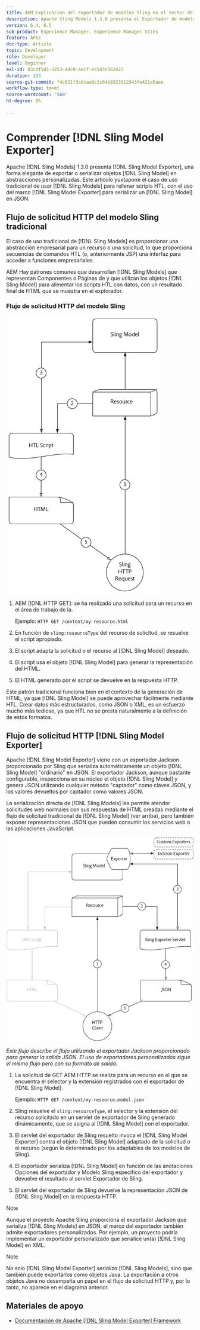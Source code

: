 ```yaml
---
title: AEM Explicación del exportador de modelos Sling en el sector de la
description: Apache Sling Models 1.3.0 presenta el Exportador de modelos Sling, una forma elegante de exportar o serializar objetos del modelo Sling en abstracciones personalizadas. Este artículo yuxtapone el caso de uso tradicional de utilizar modelos Sling para rellenar scripts HTL, con el uso del marco del exportador de modelos Sling para serializar un modelo Sling en JSON.
version: 6.4, 6.5
sub-product: Experience Manager, Experience Manager Sites
feature: APIs
doc-type: Article
topic: Development
role: Developer
level: Beginner
exl-id: 03cdf5d1-3253-44c9-ae1f-ec5d3c562427
duration: 133
source-git-commit: f4c621f3a9caa8c2c64b8323312343fe421a5aee
workflow-type: tm+mt
source-wordcount: '568'
ht-degree: 0%

---
```


# Comprender [!DNL Sling Model Exporter]

Apache [!DNL Sling Models] 1.3.0 presenta [!DNL Sling Model Exporter], una forma elegante de exportar o serializar objetos [!DNL Sling Model] en abstracciones personalizadas. Este artículo yuxtapone el caso de uso tradicional de usar [!DNL Sling Models] para rellenar scripts HTL, con el uso del marco [!DNL Sling Model Exporter] para serializar un [!DNL Sling Model] en JSON.

## Flujo de solicitud HTTP del modelo Sling tradicional

El caso de uso tradicional de [!DNL Sling Models] es proporcionar una abstracción empresarial para un recurso o una solicitud, lo que proporciona secuencias de comandos HTL (o, anteriormente JSP) una interfaz para acceder a funciones empresariales.

AEM Hay patrones comunes que desarrollan [!DNL Sling Models] que representan Componentes o Páginas de y que utilizan los objetos [!DNL Sling Model] para alimentar los scripts HTL con datos, con un resultado final de HTML que se muestra en el explorador.

### Flujo de solicitud HTTP del modelo Sling

![Flujo de solicitud del modelo Sling](./assets/understand-sling-model-exporter/sling-model-request-flow.png)

1. AEM [!DNL HTTP GET]: se ha realizado una solicitud para un recurso en el área de trabajo de la.

   Ejemplo: `HTTP GET /content/my-resource.html`

1. En función de `sling:resourceType` del recurso de solicitud, se resuelve el script apropiado.

1. El script adapta la solicitud o el recurso al [!DNL Sling Model] deseado.

1. El script usa el objeto [!DNL Sling Model] para generar la representación del HTML.

1. El HTML generado por el script se devuelve en la respuesta HTTP.

Este patrón tradicional funciona bien en el contexto de la generación de HTML, ya que [!DNL Sling Model] se puede aprovechar fácilmente mediante HTL. Crear datos más estructurados, como JSON o XML, es un esfuerzo mucho más tedioso, ya que HTL no se presta naturalmente a la definición de estos formatos.

## Flujo de solicitud HTTP [!DNL Sling Model Exporter]

Apache [!DNL Sling Model Exporter] viene con un exportador Jackson proporcionado por Sling que serializa automáticamente un objeto [!DNL Sling Model] &quot;ordinario&quot; en JSON. El exportador Jackson, aunque bastante configurable, inspecciona en su núcleo el objeto [!DNL Sling Model] y genera JSON utilizando cualquier método &quot;captador&quot; como claves JSON, y los valores devueltos por captador como valores JSON.

La serialización directa de [!DNL Sling Models] les permite atender solicitudes web normales con sus respuestas de HTML creadas mediante el flujo de solicitud tradicional de [!DNL Sling Model] (ver arriba), pero también exponer representaciones JSON que pueden consumir los servicios web o las aplicaciones JavaScript.

![Flujo de solicitud HTTP del exportador del modelo Sling](./assets/understand-sling-model-exporter/sling-model-exporter-request-flow.png)

*Este flujo describe el flujo utilizando el exportador Jackson proporcionado para generar la salida JSON. El uso de exportadores personalizados sigue el mismo flujo pero con su formato de salida.*

1. La solicitud de GET AEM HTTP se realiza para un recurso en el que se encuentra el selector y la extensión registrados con el exportador de [!DNL Sling Model].

   Ejemplo: `HTTP GET /content/my-resource.model.json`

1. Sling resuelve el `sling:resourceType`, el selector y la extensión del recurso solicitado en un servlet de exportador de Sling generado dinámicamente, que se asigna al [!DNL Sling Model] con el exportador.
1. El servlet del exportador de Sling resuelto invoca el [!DNL Sling Model Exporter] contra el objeto [!DNL Sling Model] adaptado de la solicitud o el recurso (según lo determinado por los adaptables de los modelos de Sling).
1. El exportador serializa [!DNL Sling Model] en función de las anotaciones Opciones del exportador y Modelo Sling específico del exportador y devuelve el resultado al servlet Exportador de Sling.
1. El servlet del exportador de Sling devuelve la representación JSON de [!DNL Sling Model] en la respuesta HTTP.

>[!NOTE]
>
>Aunque el proyecto Apache Sling proporciona el exportador Jackson que serializa [!DNL Sling Models] en JSON, el marco del exportador también admite exportadores personalizados. Por ejemplo, un proyecto podría implementar un exportador personalizado que serialice un(a) [!DNL Sling Model] en XML.

>[!NOTE]
>
>No solo [!DNL Sling Model Exporter] *serializa* [!DNL Sling Models], sino que también puede exportarlos como objetos Java. La exportación a otros objetos Java no desempeña un papel en el flujo de solicitud HTTP y, por lo tanto, no aparece en el diagrama anterior.

## Materiales de apoyo

* [Documentación de Apache [!DNL Sling Model Exporter] Framework](https://sling.apache.org/documentation/bundles/models.html#exporter-framework-since-130)
